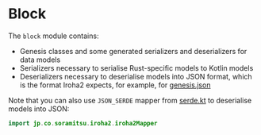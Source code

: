 # Block

The `block` module contains:

- Genesis classes and some generated serializers and deserializers for data models
- Serializers necessary to serialise Rust-specific models to Kotlin models
- Deserializers necessary to deserialise models into JSON format, which is the format Iroha2 expects, for example, for [genesis.json](../testcontainers/src/main/resources/genesis.json)

Note that you can also use `JSON_SERDE` mapper from [serde.kt](./src/main/kotlin/jp/co/soramitsu/iroha2/serde.kt) to deserialise models into JSON:

```kotlin
import jp.co.soramitsu.iroha2.iroha2Mapper
```